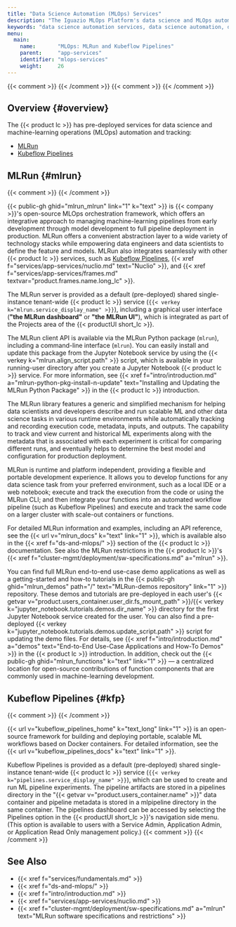 ```yaml
---
title: "Data Science Automation (MLOps) Services"
description: "The Iguazio MLOps Platform's data science and MLOps automation services (MLRun and Kubeflow Pipelines)."
keywords: "data science automation services, data science automation, data science services, data science, mlops automation services, mlops automation, mlops services, mlops, machine-learning automation services, machine-learning automation, machine-learning services, machine learning, ML automation services, ML automation, ML services, ML, mlops services, ML services, machine learning, ML, tracking services, machine-learning tracking, ML tracking, tracking, mlrun, kubeflow pipelines, kfp, kubeflopw, data science pipelines, pipelines, data science workflows, workflows, jupyter, jupyter notebook, open source"
menu:
  main:
    name:       "MLOps: MLRun and Kubeflow Pipelines"
    parent:     "app-services"
    identifier: "mlops-services"
    weight:     26
---
```

{{< comment >}}<!-- [SITE-RESTRUCT] Replaces
  intro/ecosystem/app-services.md#data-science-automation. -->
{{< /comment >}}
{{< comment >}}<!-- [IntInfo] (sharonl) (3.11.19) In v2.5.0 I added section
  "Data Science Automation and Tracking" (#data-science-automation) to the
  app-services overview doc. The section title was suggested by Yaron H. See
  info in DOC IG-11986. [SITE-RESTRUCT] (10.2.21) As part of the ghpages-doc-site
  restructure, I also split the app-services overview to separate pages and
  changed the title of the new page in light of recent changes to the MLRun
  documentation. -->
{{< /comment >}}

<!-- //////////////////////////////////////// -->
## Overview {#overview}

The {{< product lc >}} has pre-deployed services for data science and machine-learning operations (MLOps) automation and tracking:

- [MLRun](#mlrun)
- [Kubeflow Pipelines](#kfp)

<!-- //////////////////////////////////////// -->
## MLRun {#mlrun}
{{< comment >}}<!-- [TODO-SITE-RESTRUCT-P2] [c-mlrun] [IntInfo] (sharonl)
  (7.3.21) TODO: Update this section. Sync with newer updates to the MLRun
  README and documentation in mlrun/mlrun, and also consider removing some of
  the documentation in light of the fact that the MLRun documentation is now
  embedded in the product documentation and linked to from this section.
  Also, remember that is is a services section, which should focus on the MLRun
  service and not the client API. -->
{{< /comment >}}

{{< public-gh ghid="mlrun_mlrun" link="1" k="text" >}} is {{< company >}}'s open-source MLOps orchestration framework, which offers an integrative approach to managing machine-learning pipelines from early development through model development to full pipeline deployment in production.
MLRun offers a convenient abstraction layer to a wide variety of technology stacks while empowering data engineers and data scientists to define the feature and models.
MLRun also integrates seamlessly with other {{< product lc >}} services, such as [Kubeflow Pipelines](#kfp), {{< xref f="services/app-services/nuclio.md" text="Nuclio" >}}, and {{< xref f="services/app-services/frames.md" textvar="product.frames.name.long_lc" >}}.

The MLRun server is provided as a default (pre-deployed) shared single-instance tenant-wide {{< product lc >}} service (`{{< verkey k="mlrun.service_display_name" >}}`), including a graphical user interface (**"the MLRun dashboard"** or **"the MLRun UI"**), which is integrated as part of the <gui-title>Projects</gui-title> area of the {{< productUI short_lc >}}.

The MLRun client API is available via the MLRun Python package (`mlrun`), including a command-line interface (`mlrun`).
You can easily install and update this package from the Jupyter Notebook service by using the <path>{{< verkey k="mlrun.align_script.path" >}}</path> script, which is available in your running-user directory after you create a Jupyter Notebook {{< product lc >}} service.
For more information, see {{< xref f="intro/introduction.md" a="mlrun-python-pkg-install-n-update" text="Installing and Updating the MLRun Python Package" >}} in the {{< product lc >}} introduction.

The MLRun library features a generic and simplified mechanism for helping data scientists and developers describe and run scalable ML and other data science tasks in various runtime environments while automatically tracking and recording execution code, metadata, inputs, and outputs.
The capability to track and view current and historical ML experiments along with the metadata that is associated with each experiment is critical for comparing different runs, and eventually helps to determine the best model and configuration for production deployment.

MLRun is runtime and platform independent, providing a flexible and portable development experience.
It allows you to develop functions for any data science task from your preferred environment, such as a local IDE or a web notebook; execute and track the execution from the code or using the MLRun CLI; and then integrate your functions into an automated workflow pipeline (such as Kubeflow Pipelines) and execute and track the same code on a larger cluster with scale-out containers or functions.

For detailed MLRun information and examples, including an API reference, see the {{< url v="mlrun_docs" k="text" link="1" >}}, which is available also in the {{< xref f="ds-and-mlops/" >}} section of the {{< product lc >}} documentation.
See also the MLRun restrictions in the {{< product lc >}}'s {{< xref f="cluster-mgmt/deployment/sw-specifications.md" a="mlrun" >}}.

You can find full MLRun end-to-end use-case demo applications as well as a getting-started and how-to tutorials in the {{< public-gh ghid="mlrun_demos" path="/" text="MLRun-demos repository" link="1" >}} repository.
These demos and tutorials are pre-deployed in each user's <path>{{< getvar v="product.users_container.user_dir.fs_mount_path" >}}/{{< verkey k="jupyter_notebook.tutorials.demos.dir_name" >}}</path> directory for the first Jupyter Notebook service created for the user.
You can also find a pre-deployed <path>{{< verkey k="jupyter_notebook.tutorials.demos.update_script.path" >}}</path> script for updating the demo files.
For details, see {{< xref f="intro/introduction.md" a="demos" text="End-to-End Use-Case Applications and How-To Demos" >}} in the {{< product lc >}} introduction.
In addition, check out the {{< public-gh ghid="mlrun_functions" k="text" link="1" >}} &mdash; a centralized location for open-source contributions of function components that are commonly used in machine-learning development.

<!-- //////////////////////////////////////// -->
## Kubeflow Pipelines {#kfp}
{{< comment >}}<!-- [c-kubeflow-pipelines-framework-term] I decided to replace
  the "platform" terminology used in some of the Kubeflow Pipelines doc with
  "framework" to avoid confusion with our platform and after I found other
  references to Kubeflow Pipelines as a framework; our UI tooltip for the
  pipelines service (which I didn't write) uses this terminology as well. -->
{{< /comment >}}

{{< url v="kubeflow_pipelines_home" k="text_long" link="1" >}} is an open-source framework for building and deploying portable, scalable ML workflows based on Docker containers.
For detailed information, see the {{< url v="kubeflow_pipelines_docs" k="text" link="1" >}}.

Kubeflow Pipelines is provided as a default (pre-deployed) shared single-instance tenant-wide {{< product lc >}} service (`{{< verkey k="pipelines.service_display_name" >}}`), which can be used to create and run ML pipeline experiments.
The pipeline artifacts are stored in a <dirname>pipelines</dirname> directory in the "{{< getvar v="product.users_container.name" >}}" data container and pipeline metadata is stored in a <dirname>mlpipeline</dirname> directory in the same container.
The pipelines dashboard can be accessed by selecting the <gui-label>Pipelines</gui-label> option in the {{< productUI short_lc >}}'s navigation side menu.
(This option is available to users with a Service Admin, Application Admin, or Application Read Only management policy.)
{{< comment >}}<!-- [IntInfo] (sharonl) (23.10.19) Oded said that the artifacts
  and metadata distinction is dictated by Kubeflow.
  [InfraInfo] As I don't currently expect to mention these directories
  elsewhere in the documentation, I decided not to add related data variables.
-->
{{< /comment >}}

<!-- //////////////////////////////////////// -->
## See Also

- {{< xref f="services/fundamentals.md" >}}
- {{< xref f="ds-and-mlops/" >}}
- {{< xref f="intro/introduction.md" >}}
- {{< xref f="services/app-services/nuclio.md" >}}
- {{< xref f="cluster-mgmt/deployment/sw-specifications.md" a="mlrun" text="MLRun software specifications and restrictions" >}}


